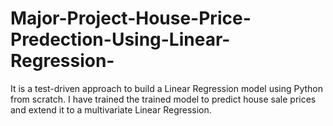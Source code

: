 # Major-Project-House-Price-Predection-Using-Linear-Regression-
It is a test-driven approach to build a Linear Regression model using Python from scratch. I have trained the trained model to predict house sale prices and extend it to a multivariate Linear Regression.
